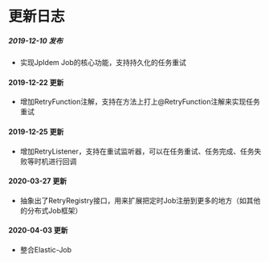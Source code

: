 # 更新日志

##### 2019-12-10 发布
- 实现JpIdem Job的核心功能，支持持久化的任务重试

#### 2019-12-22 更新
- 增加RetryFunction注解，支持在方法上打上@RetryFunction注解来实现任务重试

#### 2019-12-25 更新
- 增加RetryListener，支持在重试监听器，可以在任务重试、任务完成、任务失败等时机进行回调

#### 2020-03-27 更新
- 抽象出了RetryRegistry接口，用来扩展把定时Job注册到更多的地方（如其他的分布式Job框架）

#### 2020-04-03 更新
- 整合Elastic-Job